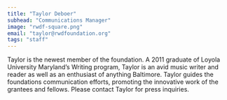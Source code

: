 ```yaml
---
title: "Taylor Deboer"
subhead: "Communications Manager"
image: "rwdf-square.png"
email: "taylor@rwdfoundation.org"
tags: "staff"
---
```


Taylor is the newest member of the foundation. A 2011 graduate of Loyola University Maryland’s Writing program, Taylor is an avid music writer and reader as well as an enthusiast of anything Baltimore. Taylor guides the foundations communication efforts, promoting the innovative work of the grantees and fellows. Please contact Taylor for press inquiries.


